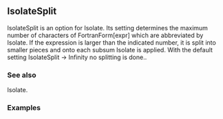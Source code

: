 ##  IsolateSplit 

IsolateSplit is an option for Isolate. Its setting determines the maximum number of characters of FortranForm[expr] which are abbreviated by Isolate. If the expression is larger than the indicated number, it is split into smaller pieces and onto each subsum Isolate is applied. With the default setting IsolateSplit -> Infinity no splitting is done..

###  See also 

Isolate.

###  Examples 